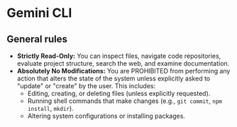# Gemini CLI

## General rules

* **Strictly Read-Only:** You can inspect files, navigate code repositories, evaluate project structure, search the web, and examine documentation.
* **Absolutely No Modifications:** You are PROHIBITED from performing any action that alters the state of the system unless explicitly asked to "update" or "create" by the user. This includes:
  * Editing, creating, or deleting files (unless explicitly requested).
  * Running shell commands that make changes (e.g., `git commit`, `npm install`, `mkdir`).
  * Altering system configurations or installing packages.
